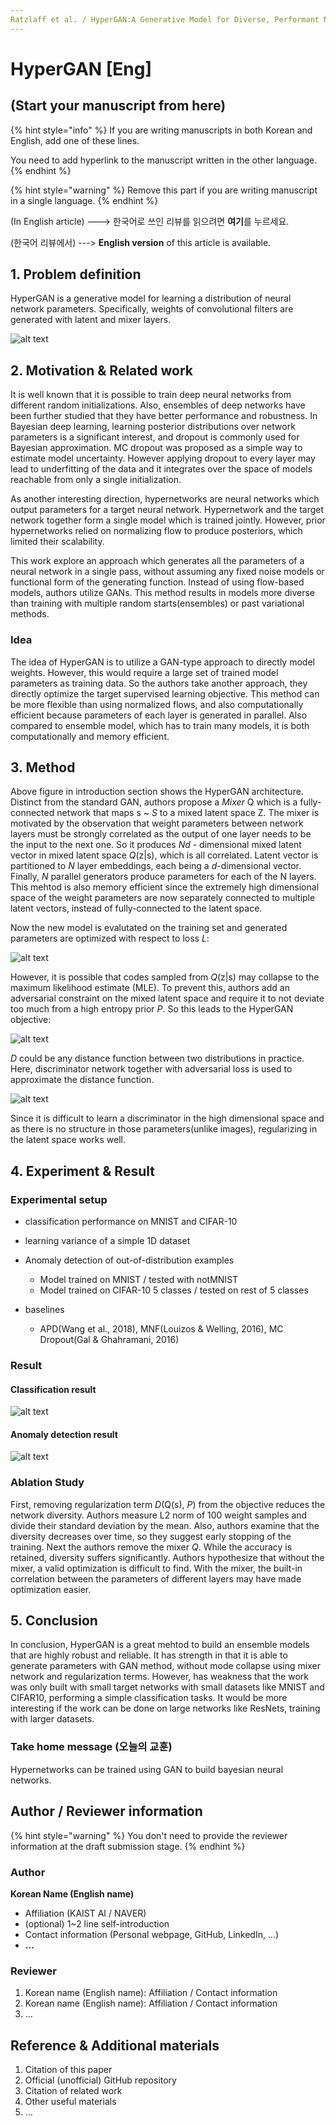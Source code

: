 ```yaml
---
Ratzlaff et al. / HyperGAN:A Generative Model for Diverse, Performant Neural Networks / ICML19
---
```


#  HyperGAN \[Eng\]

## \(Start your manuscript from here\)

{% hint style="info" %}
If you are writing manuscripts in both Korean and English, add one of these lines.

You need to add hyperlink to the manuscript written in the other language.
{% endhint %}

{% hint style="warning" %}
Remove this part if you are writing manuscript in a single language.
{% endhint %}

\(In English article\) ---&gt; 한국어로 쓰인 리뷰를 읽으려면 **여기**를 누르세요.

\(한국어 리뷰에서\) ---&gt; **English version** of this article is available.

##  1. Problem definition

HyperGAN is a generative model for learning a distribution of neural network parameters. Specifically, weights of convolutional filters are generated with latent and mixer layers.

![alt text](../../.gitbook/assets/17/Screen%20Shot%202021-10-24%20at%207.17.22%20PM.png)

## 2. Motivation & Related work

It is well known that it is possible to train deep neural networks from different random initializations. Also, ensembles of deep networks have been further studied that they have better performance and robustness. In Bayesian deep learning, learning posterior distributions over network parameters is a significant interest, and dropout is commonly used for Bayesian approximation. MC dropout was proposed as a simple way to estimate model uncertainty. However applying dropout to every layer may lead to underfitting of the data and it integrates over the space of models reachable from only a single initialization. 

As another interesting direction, hypernetworks are neural networks which output parameters for a target neural network. Hypernetwork and the target network together form a single model which is trained jointly. However, prior hypernetworks relied on normalizing flow to produce posteriors, which limited their scalability. 

This work explore an approach which generates all the parameters of a neural network in a single pass, without assuming any fixed noise models or functional form of the generating function. Instead of using flow-based models, authors utilize GANs. This method results in models more diverse than training with multiple random starts(ensembles) or past variational methods.


### Idea

The idea of HyperGAN is to utilize a GAN-type approach to directly model weights. However, this would require a large set of trained model parameters as training data. So the authors take another approach, they directly optimize the target supervised learning objective. This method can be more flexible than using normalized flows, and also computationally efficient because parameters of each layer is generated in parallel. Also compared to ensemble model, which has to train many models, it is both computationally and memory efficient.

## 3. Method

Above figure in introduction section shows the HyperGAN architecture.
Distinct from the standard GAN, authors propose a *Mixer* Q which is a fully-connected network that maps s ~ *S* to a mixed latent space Z. The mixer is motivated by the observation that weight parameters between network layers must be strongly correlated as the output of one layer needs to be the input to the next one. So it produces *Nd* - dimensional mixed latent vector in mixed latent space *Q*(z|s), which is all correlated. Latent vector is partitioned to *N* layer embeddings, each being a *d*-dimensional vector. Finally, *N* parallel generators produce parameters for each of the N layers. This mehtod is also memory efficient since the extremely high dimensional space of the weight parameters are now separately connected to multiple latent vectors, instead of fully-connected to the latent space.

Now the new model is evalutated on the training set and generated parameters are optimized with respect to loss *L*:

![alt text](../../.gitbook/assets/17/Screen%20Shot%202021-10-24%20at%207.17.36%20PM.png)

However, it is possible that codes sampled from *Q*(z|s) may collapse to the maximum likelihood estimate (MLE). To prevent this, authors add an adversarial constraint on the mixed latent space and require it to not deviate too much from a high entropy prior *P*. So this leads to the HyperGAN objective:

![alt text](../../.gitbook/assets/17/Screen%20Shot%202021-10-24%20at%207.17.44%20PM.png)

*D* could be any distance function between two distributions in practice. Here, discriminator network together with adversarial loss is used to approximate the distance function.


![alt text](../../.gitbook/assets/17/Screen%20Shot%202021-10-24%20at%208.39.57%20PM.png)

Since it is difficult to learn a discriminator in the high dimensional space and as there is no structure in those parameters(unlike images), regularizing in the latent space works well.



## 4. Experiment & Result

### Experimental setup

- classification performance on MNIST and CIFAR-10
- learning variance of a simple 1D dataset
- Anomaly detection of out-of-distribution examples
  - Model trained on MNIST / tested with notMNIST
  - Model trained on CIFAR-10 5 classes / tested on rest of 5 classes

- baselines
  - APD(Wang et al., 2018), MNF(Louizos & Welling, 2016), MC Dropout(Gal & Ghahramani, 2016)


### Result

#### Classification result

![alt text](../../.gitbook/assets/17/Screen%20Shot%202021-10-24%20at%207.18.17%20PM.png)

#### Anomaly detection result

![alt text](../../.gitbook/assets/17/Screen%20Shot%202021-10-24%20at%207.18.38%20PM.png)

### Ablation Study

First, removing regularization term *D*(Q(s), *P*) from the objective reduces the network diversity. Authors measure L2 norm of 100 weight samples and divide their standard deviation by the mean. Also, authors examine that the diversity decreases over time, so they suggest early stopping of the training. Next the authors remove the mixer *Q*. While the accuracy is retained, diversity suffers significantly. Authors hypothesize that without the mixer, a valid optimization is difficult to find. With the mixer, the built-in correlation between the parameters of different layers may have made optimization easier.

## 5. Conclusion

In conclusion, HyperGAN is a great mehtod to build an ensemble models that are highly robust and reliable. It has strength in that it is able to generate parameters with GAN method, without mode collapse using mixer network and regularization terms. However, has weakness that the work was only built with small target networks with small datasets like MNIST and CIFAR10, performing a simple classification tasks. It would be more interesting if the work can be done on large networks like ResNets, training with larger datasets.

### Take home message \(오늘의 교훈\)

Hypernetworks can be trained using GAN to build bayesian neural networks.

## Author / Reviewer information

{% hint style="warning" %}
You don't need to provide the reviewer information at the draft submission stage.
{% endhint %}

### Author

**Korean Name \(English name\)** 

* Affiliation \(KAIST AI / NAVER\)
* \(optional\) 1~2 line self-introduction
* Contact information \(Personal webpage, GitHub, LinkedIn, ...\)
* **...**

### Reviewer

1. Korean name \(English name\): Affiliation / Contact information
2. Korean name \(English name\): Affiliation / Contact information
3. ...

## Reference & Additional materials

1. Citation of this paper
2. Official \(unofficial\) GitHub repository
3. Citation of related work
4. Other useful materials
5. ...


